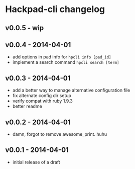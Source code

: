Hackpad-cli changelog
==========================

v0.0.5 - wip
--------------------


v0.0.4 - 2014-04-01
--------------------

* add options in pad info for `hpcli info [pad_id]`
* implement a search command `hpcli search [term]`

v0.0.3 - 2014-04-01
--------------

* add a better way to manage alternative configuration file
* fix alternate config dir setup
* verify compat with ruby 1.9.3
* better readme

v0.0.2 - 2014-04-01
---------------

* damn, forgot to remove awesome_print. huhu

v0.0.1 - 2014-04-01
------------------------

* initial release of a draft
